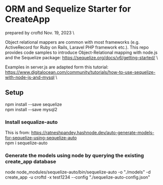 # ORM and Sequelize Starter for CreateApp
prepared by croftd Nov. 19, 2023 \

Object relational mappers are common with most frameworks (e.g. ActiveRecord for Ruby on Rails, Laravel PHP framework etc.). This repo provides code samples to introduce Object-Relational mapping with node.js and the Sequelize package:
https://sequelize.org/docs/v6/getting-started/ \

Examples in server.js are adapted form this tutorial:
https://www.digitalocean.com/community/tutorials/how-to-use-sequelize-with-node-js-and-mysql \

## Setup
npm install --save sequelize \
npm install --save mysql2

### Install sequalize-auto
This is from: https://ratneshpandey.hashnode.dev/auto-generate-models-for-sequelize-using-sequelize-auto \
npm i sequelize-auto

### Generate the models using node by querying the existing create_app database
node node_modules/sequelize-auto/bin/sequelize-auto -o "./models" -d create_app -u croftd -x test1234 --config "./sequelize-auto-config.json"


